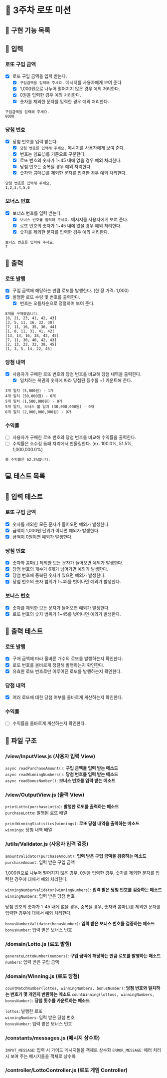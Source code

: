 # 🚖 3주차 로또 미션

## 🚀 구현 기능 목록

## 💬 입력

### 로또 구입 금액

- [x] 로또 구입 금액을 입력 받는다.
  - [x] `구입금액을 입력해 주세요.` 메시지를 사용자에게 보여 준다.
  - [x] 1,000원으로 나누어 떨어지지 않은 경우 예외 처리한다.
  - [x] 0원을 입력한 경우 예외 처리한다.
  - [x] 숫자를 제외한 문자를 입력한 경우 예외 처리한다.

```
구입금액을 입력해 주세요.
8000
```

### 당첨 번호

- [x] 당첨 번호를 입력 받는다.
  - [x] `당첨 번호를 입력해 주세요.` 메시지를 사용자에게 보여 준다.
  - [x] 번호는 쉼표(,)를 기준으로 구분한다.
  - [x] 로또 번호의 숫자가 1~45 내에 없을 경우 예외 처리한다.
  - [x] 당첨 번호는 중복될 경우 예외 처리한다.
  - [x] 숫자와 콤마(,)를 제외한 문자를 입력한 경우 예외 처리한다.

```
당첨 번호를 입력해 주세요.
1,2,3,4,5,6
```

### 보너스 번호

- [x] 보너스 번호를 입력 받는다.
  - [x] `보너스 번호를 입력해 주세요.` 메시지를 사용자에게 보여 준다.
  - [x] 로또 번호의 숫자가 1~45 내에 없을 경우 예외 처리한다.
  - [x] 숫자를 제외한 문자를 입력한 경우 예외 처리한다.

```
보너스 번호를 입력해 주세요.
7
```

## 🎱 출력

### 로또 발행

- [x] 구입 금액에 해당하는 만큼 로또를 발행한다. (한 장 가격: 1,000)
- [x] 발행한 로또 수량 및 번호를 출력한다.
  - [x] 번호는 오름차순으로 정렬하여 보여 준다.

```
8개를 구매했습니다.
[8, 21, 23, 41, 42, 43]
[3, 5, 11, 16, 32, 38]
[7, 11, 16, 35, 36, 44]
[1, 8, 11, 31, 41, 42]
[13, 14, 16, 38, 42, 45]
[7, 11, 30, 40, 42, 43]
[2, 13, 22, 32, 38, 45]
[1, 3, 5, 14, 22, 45]
```

### 당첨 내역

- [x] 사용자가 구매한 로또 번호와 당첨 번호를 비교해 당첨 내역을 출력한다.
  - [x] 일치하는 복권의 숫자에 따라 당첨된 등수를 +1 카운트해 준다.

```
3개 일치 (5,000원) - 1개
4개 일치 (50,000원) - 0개
5개 일치 (1,500,000원) - 0개
5개 일치, 보너스 볼 일치 (30,000,000원) - 0개
6개 일치 (2,000,000,000원) - 0개
```

### 수익률

- [ ] 사용자가 구매한 로또 번호와 당첨 번호를 비교해 수익률을 출력한다.
- [ ] 수익률은 소수점 둘째 자리에서 반올림한다. (ex. 100.0%, 51.5%, 1,000,000.0%)

```
총 수익률은 62.5%입니다.
```

## 💻 테스트 목록

## 💬 입력 테스트

### 로또 구입 금액

- [x] 숫자를 제외한 모든 문자가 들어오면 예외가 발생한다.
- [x] 금액이 1,000원 단위가 아니면 예외가 발생한다.
- [x] 금액이 0원이면 예외가 발생한다.

### 당첨 번호

- [x] 숫자와 콤마(,) 제외한 모든 문자가 들어오면 예외가 발생한다.
- [x] 당첨 번호의 개수가 6개가 넘어가면 예외가 발생한다.
- [x] 당첨 번호에 중복된 숫자가 있으면 예외가 발생한다.
- [x] 당첨 번호의 숫자 범위가 1~45를 벗어나면 예외가 발생한다.

### 보너스 번호

- [x] 숫자를 제외한 모든 문자가 들어오면 예외가 발생한다.
- [x] 로또 번호의 숫자 범위가 1~45를 벗어나면 예외가 발생한다.

## 🎱 출력 테스트

### 로또 발행

- [x] 구매 금액에 따라 올바른 개수의 로또를 발행하는지 확인한다.
- [x] 로또 번호를 올바르게 정렬해 발행하는지 확인한다.
- [x] 유효한 로또 번호로만 이루어진 로또를 발행하는지 확인한다.

### 당첨 내역

- [x] 여러 로또에 대한 당첨 여부를 올바르게 계산하는지 확인한다.

### 수익률

- [ ] 수익률을 올바르게 계산하는지 확인한다.

## 📂 파일 구조

### /view/InputView.js (사용자 입력 View)

`async readPurchaseAmount()`: **구입 금액을 입력 받는 메소드**  
`async readWinningNumbers()`: **당첨 번호를 입력 받는 메소드**  
`async readBonusNumber()`: **보너스 번호를 입력 받는 메소드**

### /view/OutputView.js (출력 View)

`printLotto(purchaseLotto)`: **발행한 로또를 출력하는 메소드**  
`purchaseLotto`: 발행된 로또 배열

`printWinningStatistics(winnings)`: **로또 당첨 내역을 출력하는 메소드**  
`winnings`: 당첨 내역 배열

### /utils/Validator.js (사용자 입력 검증)

`amountValidator(purchaseAmount)`: **입력 받은 구입 금액을 검증하는 메소드**  
`purchaseAmount`: 입력 받은 구입 금액

1,000원으로 나누어 떨어지지 않은 경우, 0원을 입력한 경우, 숫자를 제외한 문자를 입력한 경우에 대해서 예외 처리한다.

`winningNumberValidator(winningNumbers)`: **입력 받은 당첨 번호를 검증하는 메소드**  
`winningNumbers`: 입력 받은 당첨 번호

당첨 번호의 숫자가 1-45 내에 없을 경우, 중복될 경우, 숫자와 콤마(,)를 제외한 문자를 입력한 경우에 대해서 예외 처리한다.

`bonusNumberValidator(bonusNumber)`: **입력 받은 보너스 번호를 검증하는 메소드**  
`bonusNumber`: 입력 받은 보너스 번호

### /domain/Lotto.js (로또 발행)

`generateLottoNumber(numbers)`: **구입 금액에 해당하는 만큼 로또를 발행하는 매소드**  
`numbers`: 입력 받은 구입 금액

### /domain/Winning.js (로또 당첨)

`countMatchNumber(lottos, winningNumbers, bonusNumber)`: **당첨 번호와 일치하는 번호가 몇 개인지 반환하는 메소드**
`countWinning(lottoss, winningNumbers, bonusNumber)`: **당첨 횟수를 카운트하는 메소드**

`lottos`: 발행한 로또  
`winningNumbers`: 입력 받은 당첨 번호  
`bonusNumber`: 입력 받은 보너스 번호

### /constants/messages.js (메시지 상수화)

`INPUT_MESSAGE`: 입력 시 가이드 메시지들을 객체로 상수화
`ERROR_MESSAGE`: 에러 처리 시 보여 주는 메시지들을 객체로 상수화

### /controller/LottoController.js (로또 게임 Controller)
